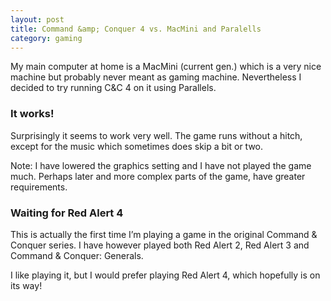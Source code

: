 ```yaml
---
layout: post
title: Command &amp; Conquer 4 vs. MacMini and Paralells
category: gaming
---
```

My main computer at home is a MacMini (current gen.) which is a very nice machine but probably never meant as gaming machine. Nevertheless I decided to try running C&amp;C 4 on it using Parallels.
<!--more-->
<p>
<h3>It works!</h3>
Surprisingly it seems to work very well. The game runs without a hitch, except for the music which sometimes does skip a bit or two.</p>

<p>Note: I have lowered the graphics setting and I have not played the game much. Perhaps later and more complex parts of the game, have greater requirements.</p>

<p>
<h3>Waiting for Red Alert 4</h3>
This is actually the first time I&#8217;m playing a game in the original Command &amp; Conquer series. I have however played both Red Alert 2, Red Alert 3 and Command &amp; Conquer: Generals.</p>

<p>I like playing it, but I would prefer playing Red Alert 4, which hopefully is on its way!</p>